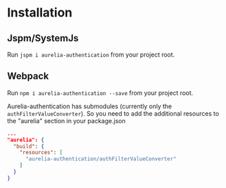 # Installation

## Jspm/SystemJs

Run `jspm i aurelia-authentication` from your project root.

## Webpack

Run `npm i aurelia-authentication --save` from your project root.

Aurelia-authentication has submodules (currently only the `authFilterValueConverter`). So you need to add the additional resources to the "aurelia" section in your package.json

```json
...
"aurelia": {
  "build": {
    "resources": [
      "aurelia-authentication/authFilterValueConverter"
    ]
  }
}
```
